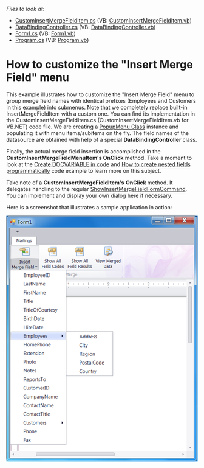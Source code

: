<!-- default file list -->
*Files to look at*:

* [CustomInsertMergeFieldItem.cs](./CS/CustomInsertMergeFieldItem.cs) (VB: [CustomInsertMergeFieldItem.vb](./VB/CustomInsertMergeFieldItem.vb))
* [DataBindingController.cs](./CS/DataBindingController.cs) (VB: [DataBindingController.vb](./VB/DataBindingController.vb))
* [Form1.cs](./CS/Form1.cs) (VB: [Form1.vb](./VB/Form1.vb))
* [Program.cs](./CS/Program.cs) (VB: [Program.vb](./VB/Program.vb))
<!-- default file list end -->
# How to customize the "Insert Merge Field" menu


<p>This example illustrates how to customize the "Insert Merge Field" menu to group merge field names with identical prefixes (Employees and Customers in this example) into submenus. Note that we completely replace built-in InsertMergeFieldItem with a custom one. You can find its implementation in the CustomInsertMergeFieldItem.cs (CustomInsertMergeFieldItem.vb for VB.NET) code file. We are creating a <a href="http://documentation.devexpress.com/#WindowsForms/clsDevExpressXtraBarsPopupMenutopic"><u>PopupMenu Class</u></a> instance and populating it with menu items/subitems on the fly. The field names of the datasource are obtained with help of a special <strong>DataBindingController </strong>class.</p><p>Finally, the actual merge field insertion is accomplished in the <strong>CustomInsertMergeFieldMenuItem</strong><strong>'s</strong><strong> </strong><strong>OnClick</strong> method. Take a moment to look at the <a href="https://www.devexpress.com/Support/Center/p/Q327983">Create DOCVARIABLE in code</a> and <a href="https://www.devexpress.com/Support/Center/p/E4004">How to create nested fields programmatically</a> code example to learn more on this subject.</p><p>Take note of a <strong>CustomInsertMergeFieldItem</strong><strong>'s</strong> <strong>OnClick </strong>method. It delegates handling to the regular <a href="http://documentation.devexpress.com/#Silverlight/clsDevExpressXtraRichEditCommandsShowInsertMergeFieldFormCommandtopic"><u>ShowInsertMergeFieldFormCommand</u></a>. You can implement and display your own dialog here if necessary.</p><p>Here is a screenshot that illustrates a sample application in action:</p><p><img src="https://raw.githubusercontent.com/DevExpress-Examples/how-to-customize-the-insert-merge-field-menu-e4177/13.1.4+/media/4c2ca3c3-807f-41d3-8934-88fe103f4b80.png"></p>

<br/>


